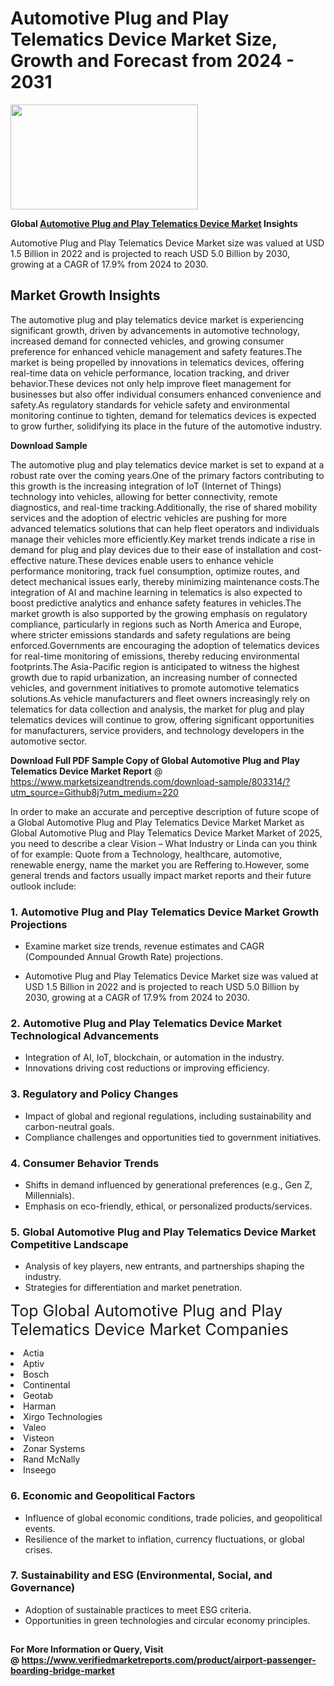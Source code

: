 <H1>Automotive Plug and Play Telematics Device Market Size, Growth and Forecast from 2024 - 2031</H1><img class="aligncenter size-medium wp-image-584254" src="https://thirdeyenews.in/wp-content/uploads/2024/09/Global-Market-Research-300x168.jpeg" alt="" width="300" height="168" /><p><strong>Global&nbsp;<a href="https://www.marketsizeandtrends.com/download-sample/803314/?utm_source=Github8j?utm_medium=220">Automotive Plug and Play Telematics Device Market</a> Insights</strong></p><p>Automotive Plug and Play Telematics Device Market size was valued at USD 1.5 Billion in 2022 and is projected to reach USD 5.0 Billion by 2030, growing at a CAGR of 17.9% from 2024 to 2030.</p><p><h2>Market Growth Insights</h2> <p>The automotive plug and play telematics device market is experiencing significant growth, driven by advancements in automotive technology, increased demand for connected vehicles, and growing consumer preference for enhanced vehicle management and safety features.The market is being propelled by innovations in telematics devices, offering real-time data on vehicle performance, location tracking, and driver behavior.These devices not only help improve fleet management for businesses but also offer individual consumers enhanced convenience and safety.As regulatory standards for vehicle safety and environmental monitoring continue to tighten, demand for telematics devices is expected to grow further, solidifying its place in the future of the automotive industry.</p> <p><strong>Download Sample</strong></p> <p>The automotive plug and play telematics device market is set to expand at a robust rate over the coming years.One of the primary factors contributing to this growth is the increasing integration of IoT (Internet of Things) technology into vehicles, allowing for better connectivity, remote diagnostics, and real-time tracking.Additionally, the rise of shared mobility services and the adoption of electric vehicles are pushing for more advanced telematics solutions that can help fleet operators and individuals manage their vehicles more efficiently.Key market trends indicate a rise in demand for plug and play devices due to their ease of installation and cost-effective nature.These devices enable users to enhance vehicle performance monitoring, track fuel consumption, optimize routes, and detect mechanical issues early, thereby minimizing maintenance costs.The integration of AI and machine learning in telematics is also expected to boost predictive analytics and enhance safety features in vehicles.The market growth is also supported by the growing emphasis on regulatory compliance, particularly in regions such as North America and Europe, where stricter emissions standards and safety regulations are being enforced.Governments are encouraging the adoption of telematics devices for real-time monitoring of emissions, thereby reducing environmental footprints.The Asia-Pacific region is anticipated to witness the highest growth due to rapid urbanization, an increasing number of connected vehicles, and government initiatives to promote automotive telematics solutions.As vehicle manufacturers and fleet owners increasingly rely on telematics for data collection and analysis, the market for plug and play telematics devices will continue to grow, offering significant opportunities for manufacturers, service providers, and technology developers in the automotive sector.<p><span class=""><strong>Download Full PDF Sample Copy of Global Automotive Plug and Play Telematics Device Market Report</strong> @ <a href="https://www.marketsizeandtrends.com/download-sample/803314/?utm_source=Github8j?utm_medium=220" target="_blank">https://www.marketsizeandtrends.com/download-sample/803314/?utm_source=Github8j?utm_medium=220</a></span></p><p>In order to make an accurate and perceptive description of future scope of a Global&nbsp;Automotive Plug and Play Telematics Device Market Market as Global&nbsp;Automotive Plug and Play Telematics Device Market Market of 2025, you need to describe a clear Vision &ndash; What Industry or Linda can you think of for example: Quote from a Technology, healthcare, automotive, renewable energy, name the market you are Reffering to.However, some general trends and factors usually impact market reports and their future outlook include:</p><h3>1.&nbsp;<strong>Automotive Plug and Play Telematics Device Market Growth Projections</strong></h3><ul><li>Examine market size trends, revenue estimates and CAGR (Compounded Annual Growth Rate) projections.</li><li><p>Automotive Plug and Play Telematics Device Market size was valued at USD 1.5 Billion in 2022 and is projected to reach USD 5.0 Billion by 2030, growing at a CAGR of 17.9% from 2024 to 2030.</p></li></ul><h3>2.&nbsp;<strong>Automotive Plug and Play Telematics Device Market Technological Advancements</strong></h3><ul><li>Integration of AI, IoT, blockchain, or automation in the industry.</li><li>Innovations driving cost reductions or improving efficiency.</li></ul><h3>3.&nbsp;<strong>Regulatory and Policy Changes</strong></h3><ul><li>Impact of global and regional regulations, including sustainability and carbon-neutral goals.</li><li>Compliance challenges and opportunities tied to government initiatives.</li></ul><h3>4.&nbsp;<strong>Consumer Behavior Trends</strong></h3><ul><li>Shifts in demand influenced by generational preferences (e.g., Gen Z, Millennials).</li><li>Emphasis on eco-friendly, ethical, or personalized products/services.</li></ul><h3>5.&nbsp;<strong>Global Automotive Plug and Play Telematics Device Market Competitive Landscape</strong></h3><ul><li>Analysis of key players, new entrants, and partnerships shaping the industry.</li><li>Strategies for differentiation and market penetration.</li></ul><p data-pm-slice="1 1 []"><span style="color: inherit; font-family: inherit; font-size: 25px;">Top Global Automotive Plug and Play Telematics Device Market Companies</span></p><div class="" data-test-id=""><p><li>Actia</li><li> Aptiv</li><li> Bosch</li><li> Continental</li><li> Geotab</li><li> Harman</li><li> Xirgo Technologies</li><li> Valeo</li><li> Visteon</li><li> Zonar Systems</li><li> Rand McNally</li><li> Inseego</li></p></div><h3>6.&nbsp;<strong>Economic and Geopolitical Factors</strong></h3><ul><li>Influence of global economic conditions, trade policies, and geopolitical events.</li><li>Resilience of the market to inflation, currency fluctuations, or global crises.</li></ul><h3>7.&nbsp;<strong>Sustainability and ESG (Environmental, Social, and Governance)</strong></h3><ul><li>Adoption of sustainable practices to meet ESG criteria.</li><li>Opportunities in green technologies and circular economy principles.</li></ul><h2><strong style="font-size: 14px;">For More Information or Query, Visit @&nbsp;</strong><a style="background-color: #ffffff; font-size: 14px;" href="https://www.marketsizeandtrends.com/report/automotive-plug-and-play-telematics-device-market/" target="_blank">https://www.verifiedmarketreports.com/product/airport-passenger-boarding-bridge-market</a></h2>